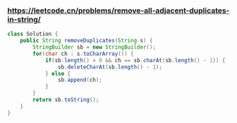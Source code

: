 ### https://leetcode.cn/problems/remove-all-adjacent-duplicates-in-string/
```java
class Solution {
    public String removeDuplicates(String s) {
        StringBuilder sb = new StringBuilder();
        for(char ch : s.toCharArray()) {
            if(sb.length() > 0 && ch == sb.charAt(sb.length() - 1)) {
                sb.deleteCharAt(sb.length() - 1);
            } else {
                sb.append(ch);
            }
        }
        return sb.toString();
    }
}
```
